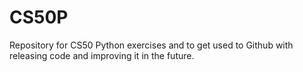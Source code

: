 # CS50P
Repository for CS50 Python exercises and to get used to Github with releasing code and improving it in the future.
